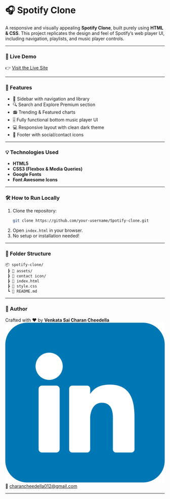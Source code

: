 # 🎧 Spotify Clone

A responsive and visually appealing **Spotify Clone**, built purely using **HTML & CSS**. This project replicates the design and feel of Spotify’s web player UI, including navigation, playlists, and music player controls.

---

### 🔗 Live Demo  
👉 [Visit the Live Site](https://charancheedella.github.io/Spotify-clone/)

---

### 🚀 Features
- 🎵 Sidebar with navigation and library
- 🔍 Search and Explore Premium section
- 📻 Trending & Featured charts
- 🎚️ Fully functional bottom music player UI
- 💻 Responsive layout with clean dark theme
- 📎 Footer with social/contact icons

---

### 💡 Technologies Used
- **HTML5**
- **CSS3 (Flexbox & Media Queries)**
- **Google Fonts**
- **Font Awesome Icons**

---

### 🛠️ How to Run Locally
1. Clone the repository:
   ```bash
   git clone https://github.com/your-username/Spotify-clone.git
   ```
2. Open `index.html` in your browser.
3. No setup or installation needed!

---

### 📁 Folder Structure
```
📦 spotify-clone/
 ┣ 📂 assets/
 ┣ 📂 contact icon/
 ┣ 📄 index.html
 ┣ 📄 style.css
 ┗ 📄 README.md
```

---

### 🙌 Author
Crafted with ❤️ by **Venkata Sai Charan Cheedella**  
[![LinkedIn](./contact%20icon/linkedin.png)](https://www.linkedin.com/in/charan-cheedella)  
📩 charancheedella012@gmail.com

---